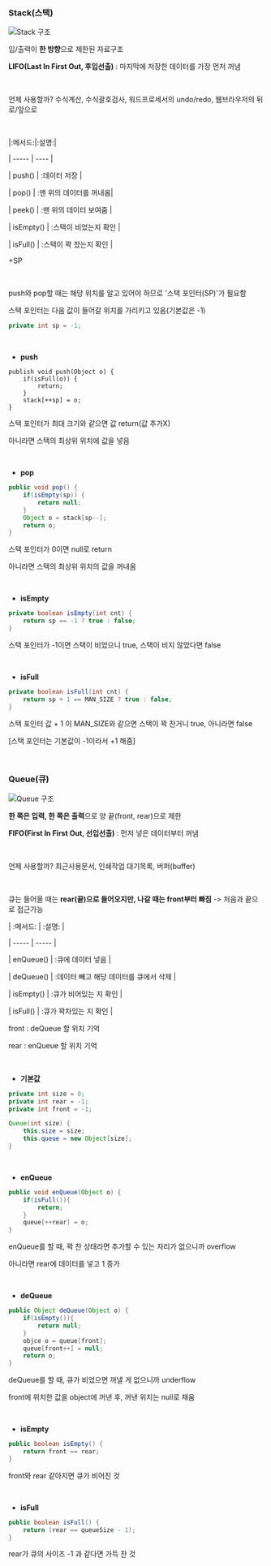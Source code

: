 ### Stack(스택)

![Stack 구조](https://github.com/ssd256/TIL/blob/main/DataStructure/images/Stack%20%EA%B5%AC%EC%A1%B0.PNG)

입/출력이 **한 방향**으로 제한된 자료구조

**LIFO(Last In First Out, 후입선출)** : 마지막에 저장한 데이터를 가장 먼저 꺼냄

<br>

언제 사용할까? 수식계산, 수식괄호검사, 워드프로세서의 undo/redo, 웹브라우저의 뒤로/앞으로

<br>

|:메서드:|:설명:|   



| ----- | ---- | 

| push() |  :데이터 저장 | 

| pop() |  :맨 위의 데이터를 꺼내옴| 

| peek() | :맨 위의 데이터 보여줌 | 

| isEmpty() | :스택이 비었는지 확인 | 

| isFull() | :스택이 꽉 찼는지 확인 | 

+SP

<br>

push와 pop할 때는 해당 위치를 알고 있어야 하므로 '스택 포인터(SP)'가 필요함

스택 포인터는 다음 값이 들어갈 위치를 가리키고 있음(기본값은 -1)

```java
private int sp = -1;
```
<br>

* **push**

```
publish void push(Object o) {
	if(isFull(o)) {
		return;
	}
	stack[++sp] = o;
}
```

스택 포인터가 최대 크기와 같으면 값 return(값 추가X)

아니라면 스택의 최상위 위치에 값을 넣음

<br>

* **pop**

```java
public void pop() {
	if(isEmpty(sp)) {
		return null;
	}
	Object o = stack[sp--];
	return o;
}
```

스택 포인터가 0이면 null로 return

아니라면 스택의 최상위 위치의 값을 꺼내옴

<br>

* **isEmpty**

```java
private boolean isEmpty(int cnt) {
	return sp == -1 ? true : false;
}
```

스택 포인터가 -1이면 스택이 비었으니 true, 스택이 비지 않았다면 false

<br>

* **isFull**

```java
private boolean isFull(int cnt) {
	return sp + 1 == MAN_SIZE ? true : false;
}
```

스택 포인터 값 + 1 이 MAN_SIZE와 같으면 스택이 꽉 찬거니 true, 아니라면 false

[스택 포인터는 기본값이 -1이라서 +1 해줌]

<br>

### Queue(큐)

![Queue 구조](https://github.com/ssd256/TIL/blob/main/DataStructure/images/Queue%20%EA%B5%AC%EC%A1%B0.PNG)

**한 쪽은 입력, 한 쪽은 출력**으로 양 끝(front, rear)으로 제한

**FIFO(First In First Out, 선입선출)** : 먼저 넣은 데이터부터 꺼냄

<br>

언제 사용할까? 최근사용문서, 인쇄작업 대기목록, 버퍼(buffer)

<br>

큐는 들어올 때는 **rear(끝)으로 들어오지만, 나갈 때는 front부터 빠짐** -> 처음과 끝으로 접근가능

| :메서드: | :설명: |

| ----- | ----- |

| enQueue() | :큐에 데이터 넣음 |

| deQueue() | :데이터 빼고 해당 데이터를 큐에서 삭제 |

| isEmpty() | :큐가 비어있는 지 확인 |

| isFull() | :큐가 꽉차있는 지 확인  |

front : deQueue 할 위치 기억

rear : enQueue 할 위치 기억

<br>

* **기본값**

```java
private int size = 0;
private int rear = -1; 
private int front = -1;

Queue(int size) {
	this.size = size;
	this.queue = new Object[size];
}
```

<br>

* **enQueue**

```java
public void enQueue(Object o) {
	if(isFull()){
		return;
	}
	queue[++rear] = o;
}
```

enQueue를 할 때, 꽉 찬 상태라면 추가할 수 있는 자리가 없으니까 overflow 

아니라면 rear에 데이터를 넣고 1 증가

<br>

* **deQueue**

```java
public Object deQueue(Object o) {
	if(isEmpty()){
		return null;
	}
	objce o = queue[front];
	queue[front++] = null;
	return o;
}
```

deQueue를 할 때, 큐가 비었으면 꺼낼 게 없으니까 underflow 

front에 위치한 값을 object에 꺼낸 후, 꺼낸 위치는 null로 채움

<br>

* **isEmpty**

```java
public boolean isEmpty() {
	return front == rear;
}
```

front와 rear 같아지면 큐가 비어진 것

<br>

* **isFull**

```java
public boolean isFull() {
	return (rear == queueSize - 1);
}
```

rear가 큐의 사이즈 -1 과 같다면 가득 찬 것 

<br>
